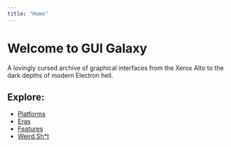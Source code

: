 ```yaml
---
title: "Home"
---
```


# Welcome to GUI Galaxy

A lovingly cursed archive of graphical interfaces from the Xerox Alto to the dark depths of modern Electron hell.

## Explore:

- [Platforms](/platforms/)
- [Eras](/era/)
- [Features](/features/)
- [Weird Sh*t](/weird/)

